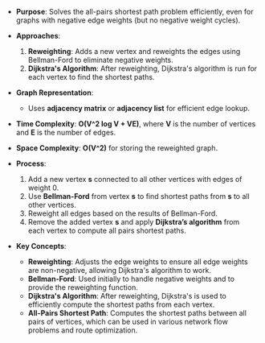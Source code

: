 - **Purpose**: Solves the all-pairs shortest path problem efficiently, even for graphs with negative edge weights (but no negative weight cycles).

- **Approaches**:
  1. **Reweighting**: Adds a new vertex and reweights the edges using Bellman-Ford to eliminate negative weights.
  2. **Dijkstra's Algorithm**: After reweighting, Dijkstra's algorithm is run for each vertex to find the shortest paths.

- **Graph Representation**: 
  - Uses **adjacency matrix** or **adjacency list** for efficient edge lookup.

- **Time Complexity**: **O(V^2 log V + VE)**, where **V** is the number of vertices and **E** is the number of edges.

- **Space Complexity**: **O(V^2)** for storing the reweighted graph.

- **Process**:
  1. Add a new vertex **s** connected to all other vertices with edges of weight 0.
  2. Use **Bellman-Ford** from vertex **s** to find shortest paths from **s** to all other vertices.
  3. Reweight all edges based on the results of Bellman-Ford.
  4. Remove the added vertex **s** and apply **Dijkstra’s algorithm** from each vertex to compute all pairs shortest paths.

- **Key Concepts**:
  - **Reweighting**: Adjusts the edge weights to ensure all edge weights are non-negative, allowing Dijkstra's algorithm to work.
  - **Bellman-Ford**: Used initially to handle negative weights and to provide the reweighting function.
  - **Dijkstra's Algorithm**: After reweighting, Dijkstra's is used to efficiently compute the shortest paths from each vertex.
  - **All-Pairs Shortest Path**: Computes the shortest paths between all pairs of vertices, which can be used in various network flow problems and route optimization.
